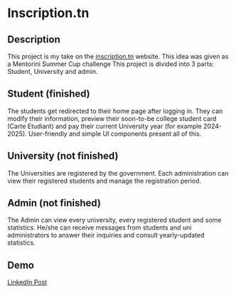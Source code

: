 # Inscription.tn
## Description
This project is my take on the [inscription.tn](inscription.tn) website. This idea was given as a Mentorini Summer Cup challenge 
This project is divided into 3 parts: Student, University and admin.
## Student (finished)
The students get redirected to their home page after logging in. They can modify their information, preview their soon-to-be college student card (Carte Etudiant) and pay their current University year (for example 2024-2025).
User-friendly and simple UI components present all of this.
## University (not finished)
The Universities are registered by the government. Each administration can view their registered students and manage the registration period.
## Admin (not finished)
The Admin can view every university, every registered student and some statistics. He/she can receive messages from students and uni administrators to answer their inquiries and consult yearly-updated statistics.

## Demo
[LinkedIn Post](https://www.linkedin.com/embed/feed/update/urn:li:ugcPost:7229952792616984577)
